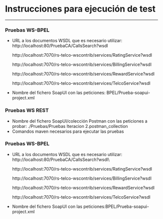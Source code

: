 # Instrucciones para ejecución de test
---------------------------------------------------------------------


### Pruebas WS-BPEL
 - URL a los documentos WSDL que es necesario utilizar:  
   http://localhost:80/PruebaCA/CallsSearch?wsdl
   
   http://localhost:7070/rs-telco-wscontrib/services/RatingService?wsdl
   
   http://localhost:7070/rs-telco-wscontrib/services/BillingService?wsdl
   
   http://localhost:7070/rs-telco-wscontrib/services/RewardService?wsdl
   
   http://localhost:7070/rs-telco-wscontrib/services/TelcoService?wsdl
   
 - Nombre del fichero SoapUI con las peticiones: BPEL/Prueba-soapui-project.xml



### Pruebas WS REST
- Nombre del fichero SoapUI/colección Postman con las peticiones a probar:
  ./Pruebas/Pruebas Iteracion 2.postman_collection
- Comandos maven necesarios para ejecutar las pruebas

### Pruebas WS-BPEL
- URL a los documentos WSDL que es necesario utilizar:
  http://localhost:80/PruebaCA/CallsSearch?wsdl\
  
  http://localhost:7070/rs-telco-wscontrib/services/RatingService?wsdl
  
  http://localhost:7070/rs-telco-wscontrib/services/BillingService?wsdl
  
  http://localhost:7070/rs-telco-wscontrib/services/RewardService?wsdl
  
  http://localhost:7070/rs-telco-wscontrib/services/TelcoService?wsdl
  
- Nombre del fichero SoapUI con las peticiones:BPEL/Prueba-soapui-project.xml

